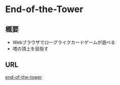 # End-of-the-Tower

## 概要
- Webブラウザでローグライクカードゲームが遊べる
- 塔の頂上を目指す

## URL
[end-of-the-tower](https://end-of-the-tower.net)
